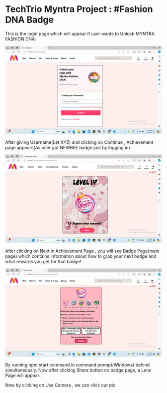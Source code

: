 # TechTrio Myntra Project : #Fashion DNA Badge

This is the login page which will appear if user wants to Unlock MYNTRA FASHION DNA:

![This is the login page which will appear if user wants to Unlock MYNTRA FASHION DNA:](login.png)

After giving Username(Let XYZ) and clicking on Continue , Achievement page appears(As user got NEWBEE badge just by logging in) :

![This is achievement page](achieve.png)

After clicking on Next in Achievement Page , you will see Badge Page(main page) which contains information about how to grab your next badge and what rewards you get for that badge!

![This is the Badge Page](badgepage.png)


By running npm start command in command prompt(Windows) behind simultaneously.
Now after clicking Share button on badge page, a Lens Page will appear:



Now by clicking on Use Camera , we can click our pic


